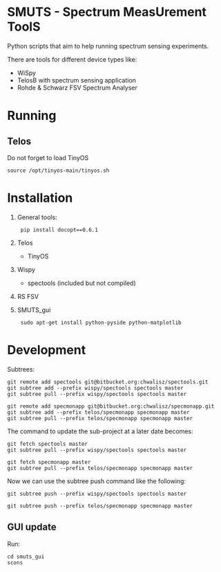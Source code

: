 # SMUTS - Spectrum MeasUrement ToolS

Python scripts that aim to help running spectrum sensing experiments.

There are tools for different device types like:

- WiSpy
- TelosB with spectrum sensing application
- Rohde & Schwarz FSV Spectrum Analyser

# Running

## Telos

Do not forget to load TinyOS

    source /opt/tinyos-main/tinyos.sh


# Installation

1. General tools:
    
        pip install docopt==0.6.1
2. Telos
    - TinyOS
3. Wispy
    - spectools (included but not compiled)
4. RS FSV
5. SMUTS_gui

        sudo apt-get install python-pyside python-matplotlib

# Development

Subtrees:

    git remote add spectools git@bitbucket.org:chwalisz/spectools.git
    git subtree add --prefix wispy/spectools spectools master
    git subtree pull --prefix wispy/spectools spectools master
    
    git remote add specmonapp git@bitbucket.org:chwalisz/specmonapp.git
    git subtree add --prefix telos/specmonapp specmonapp master
    git subtree pull --prefix telos/specmonapp specmonapp master

The command to update the sub-project at a later date becomes:

    git fetch spectools master
    git subtree pull --prefix wispy/spectools spectools master

    git fetch specmonapp master
    git subtree pull --prefix telos/specmonapp specmonapp master

Now we can use the subtree push command like the following:

    git subtree push --prefix wispy/spectools spectools master
    
    git subtree push --prefix telos/specmonapp specmonapp master


## GUI update

Run:

    cd smuts_gui
    scons
